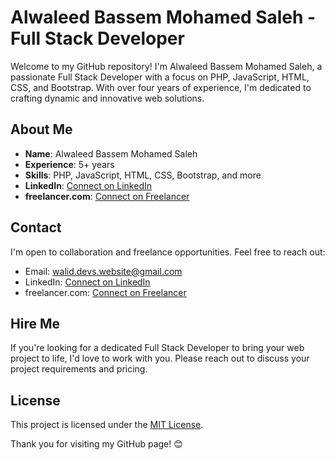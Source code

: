 # Alwaleed Bassem Mohamed Saleh - Full Stack Developer

Welcome to my GitHub repository! I'm Alwaleed Bassem Mohamed Saleh, a passionate Full Stack Developer with a focus on PHP, JavaScript, HTML, CSS, and Bootstrap. With over four years of experience, I'm dedicated to crafting dynamic and innovative web solutions.

## About Me

- **Name**: Alwaleed Bassem Mohamed Saleh
- **Experience**: 5+ years
- **Skills**: PHP, JavaScript, HTML, CSS, Bootstrap, and more
- **LinkedIn**: [Connect on LinkedIn](https://www.linkedin.com/in/WalidTechPro/)
- **freelancer.com**: [Connect on Freelancer](https://www.freelancer.com/u/WalidTechPro/)
## Contact

I'm open to collaboration and freelance opportunities. Feel free to reach out:

- Email: walid.devs.website@gmail.com
- LinkedIn: [Connect on LinkedIn](https://www.linkedin.com/in/WalidTechPro/)
- freelancer.com: [Connect on Freelancer](https://www.freelancer.com/u/WalidTechPro/)

## Hire Me

If you're looking for a dedicated Full Stack Developer to bring your web project to life, I'd love to work with you. Please reach out to discuss your project requirements and pricing.

## License

This project is licensed under the [MIT License](LICENSE.md).

Thank you for visiting my GitHub page! 😊
